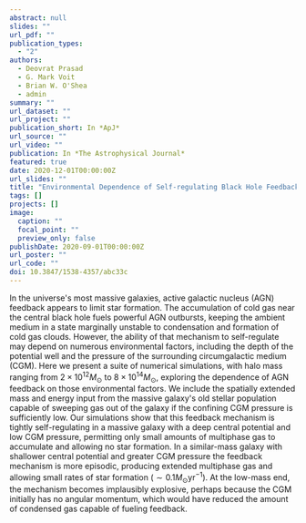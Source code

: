 ```yaml
---
abstract: null
slides: ""
url_pdf: ""
publication_types:
  - "2"
authors:
  - Deovrat Prasad
  - G. Mark Voit
  - Brian W. O'Shea
  - admin
summary: ""
url_dataset: ""
url_project: ""
publication_short: In *ApJ*
url_source: ""
url_video: ""
publication: In *The Astrophysical Journal*
featured: true
date: 2020-12-01T00:00:00Z
url_slides: ""
title: "Environmental Dependence of Self-regulating Black Hole Feedback in Massive Galaxies"
tags: []
projects: []
image:
  caption: ""
  focal_point: ""
  preview_only: false
publishDate: 2020-09-01T00:00:00Z
url_poster: ""
url_code: ""
doi: 10.3847/1538-4357/abc33c
---
```


In the universe's most massive galaxies, active galactic
nucleus (AGN) feedback appears to limit star formation. The
accumulation of cold gas near the central black hole fuels
powerful AGN outbursts, keeping the ambient medium in a
state marginally unstable to condensation and formation of
cold gas clouds. However, the ability of that mechanism to
self-regulate may depend on numerous environmental factors,
including the depth of the potential well and the pressure
of the surrounding circumgalactic medium (CGM). Here we
present a suite of numerical simulations, with halo mass
ranging from $2\times10^{12} M_\odot$ to $8\times10^{14} M_\odot$, exploring the
dependence of AGN feedback on those environmental factors.
We include the spatially extended mass and energy input
from the massive galaxy's old stellar population capable of
sweeping gas out of the galaxy if the confining CGM
pressure is sufficiently low. Our simulations show that
this feedback mechanism is tightly self-regulating in a
massive galaxy with a deep central potential and low CGM
pressure, permitting only small amounts of multiphase gas
to accumulate and allowing no star formation. In a
similar-mass galaxy with shallower central potential and
greater CGM pressure the feedback mechanism is more
episodic, producing extended multiphase gas and allowing
small rates of star formation ($\sim0.1 M_\odot \text{yr}^{−1}$). At the
low-mass end, the mechanism becomes implausibly explosive,
perhaps because the CGM initially has no angular momentum,
which would have reduced the amount of condensed gas
capable of fueling feedback.
